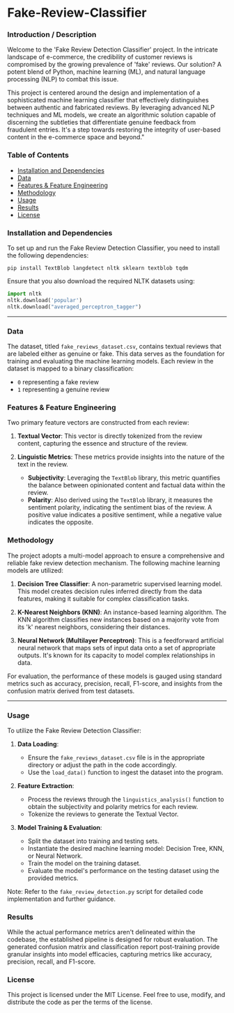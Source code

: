 # Fake-Review-Classifier

### Introduction / Description

Welcome to the 'Fake Review Detection Classifier' project. In the intricate landscape of e-commerce, the credibility of customer reviews is compromised by the growing prevalence of 'fake' reviews. Our solution? A potent blend of Python, machine learning (ML), and natural language processing (NLP) to combat this issue.

This project is centered around the design and implementation of a sophisticated machine learning classifier that effectively distinguishes between authentic and fabricated reviews. By leveraging advanced NLP techniques and ML models, we create an algorithmic solution capable of discerning the subtleties that differentiate genuine feedback from fraudulent entries. It's a step towards restoring the integrity of user-based content in the e-commerce space and beyond."

### Table of Contents

- [Installation and Dependencies](#installation-and-dependencies)
- [Data](#data)
- [Features & Feature Engineering](#features--feature-engineering)
- [Methodology](#methodology)
- [Usage](#usage)
- [Results](#results)
- [License](#license)

### Installation and Dependencies

To set up and run the Fake Review Detection Classifier, you need to install the following dependencies:

```
pip install TextBlob langdetect nltk sklearn textblob tqdm
```

Ensure that you also download the required NLTK datasets using:

```python
import nltk
nltk.download('popular')
nltk.download("averaged_perceptron_tagger")
```

---

### Data

The dataset, titled `fake_reviews_dataset.csv`, contains textual reviews that are labeled either as genuine or fake. This data serves as the foundation for training and evaluating the machine learning models. Each review in the dataset is mapped to a binary classification: 

- `0` representing a fake review 
- `1` representing a genuine review

### Features & Feature Engineering

Two primary feature vectors are constructed from each review:

1. **Textual Vector**: This vector is directly tokenized from the review content, capturing the essence and structure of the review.
  
2. **Linguistic Metrics**: These metrics provide insights into the nature of the text in the review.
    - **Subjectivity**: Leveraging the `TextBlob` library, this metric quantifies the balance between opinionated content and factual data within the review.
    - **Polarity**: Also derived using the `TextBlob` library, it measures the sentiment polarity, indicating the sentiment bias of the review. A positive value indicates a positive sentiment, while a negative value indicates the opposite.

### Methodology

The project adopts a multi-model approach to ensure a comprehensive and reliable fake review detection mechanism. The following machine learning models are utilized:

1. **Decision Tree Classifier**: A non-parametric supervised learning model. This model creates decision rules inferred directly from the data features, making it suitable for complex classification tasks.

2. **K-Nearest Neighbors (KNN)**: An instance-based learning algorithm. The KNN algorithm classifies new instances based on a majority vote from its 'k' nearest neighbors, considering their distances.

3. **Neural Network (Multilayer Perceptron)**: This is a feedforward artificial neural network that maps sets of input data onto a set of appropriate outputs. It's known for its capacity to model complex relationships in data.

For evaluation, the performance of these models is gauged using standard metrics such as accuracy, precision, recall, F1-score, and insights from the confusion matrix derived from test datasets.

---

### Usage

To utilize the Fake Review Detection Classifier:

1. **Data Loading**: 
    - Ensure the `fake_reviews_dataset.csv` file is in the appropriate directory or adjust the path in the code accordingly.
    - Use the `load_data()` function to ingest the dataset into the program.

2. **Feature Extraction**: 
    - Process the reviews through the `linguistics_analysis()` function to obtain the subjectivity and polarity metrics for each review.
    - Tokenize the reviews to generate the Textual Vector.

3. **Model Training & Evaluation**:
    - Split the dataset into training and testing sets.
    - Instantiate the desired machine learning model: Decision Tree, KNN, or Neural Network.
    - Train the model on the training dataset.
    - Evaluate the model's performance on the testing dataset using the provided metrics.

Note: Refer to the `fake_review_detection.py` script for detailed code implementation and further guidance.

### Results

While the actual performance metrics aren't delineated within the codebase, the established pipeline is designed for robust evaluation. The generated confusion matrix and classification report post-training provide granular insights into model efficacies, capturing metrics like accuracy, precision, recall, and F1-score.

### License

This project is licensed under the MIT License. Feel free to use, modify, and distribute the code as per the terms of the license.
